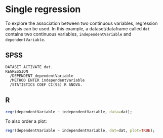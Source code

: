 # Single regression

To explore the association between two continuous variables, regression analysis can be used. In this example, a dataset/dataframe called `dat` contains two continuous variables, `independentVariable` and `dependentVariable`.

## SPSS

```
DATASET ACTIVATE dat.
REGRESSION
  /DEPENDENT dependentVariable
  /METHOD ENTER independentVariable
  /STATISTICS COEF CI(95) R ANOVA.
```

## R

```r
regr(dependentVariable ~ independentVariable, data=dat);
```

To also order a plot:

```r
regr(dependentVariable ~ independentVariable, dat=dat, plot=TRUE);
```
